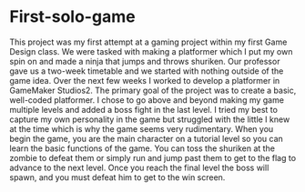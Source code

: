 # First-solo-game
This project was my first attempt at a gaming project within my first Game Design class. We were tasked with making a platformer which I put my own spin on and made a ninja that jumps and throws shuriken. Our professor gave us a two-week timetable and we started with nothing outside of the game idea. Over the next few weeks I worked to develop a platformer in GameMaker Studios2. The primary goal of the project was to create a basic, well-coded platformer. I chose to go above and beyond making my game multiple levels and added a boss fight in the last level. I tried my best to capture my own personality in the game but struggled with the little I knew at the time which is why the game seems very rudimentary. When you begin the game, you are the main character on a tutorial level so you can learn the basic functions of the game. You can toss the shuriken at the zombie to defeat them or simply run and jump past them to get to the flag to advance to the next level. Once you reach the final level the boss will spawn, and you must defeat him to get to the win screen. 
